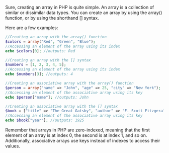 Sure, creating an array in PHP is quite simple. An array is a collection of similar or dissimilar data types. You can create an array by using the array() function, or by using the shorthand [] syntax.

Here are a few examples:

```php
//Creating an array with the array() function
$colors = array("Red", "Green", "Blue");
//Accessing an element of the array using its index
echo $colors[0]; //outputs: Red

//Creating an array with the [] syntax
$numbers = [1, 2, 3, 4, 5];
//Accessing an element of the array using its index
echo $numbers[3]; //outputs: 4

//Creating an associative array with the array() function
$person = array("name" => "John", "age" => 25, "city" => "New York");
//Accessing an element of the associative array using its key
echo $person["name"]; //outputs: John

//Creating an associative array with the [] syntax
$book = ["title" => "The Great Gatsby", "author" => "F. Scott Fitzgerald", "year" => 1925];
//Accessing an element of the associative array using its key
echo $book["year"]; //outputs: 1925
```

Remember that arrays in PHP are zero-indexed, meaning that the first element of an array is at index 0, the second is at index 1, and so on. Additionally, associative arrays use keys instead of indexes to access their values.